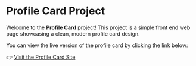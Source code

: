 # Profile Card Project

Welcome to the **Profile Card** project! This project is a simple front end web page showcasing a clean, modern profile card design. 

You can view the live version of the profile card by clicking the link below:

👉 [Visit the Profile Card Site](https://aghounami.github.io/Coffee-recipe/)
